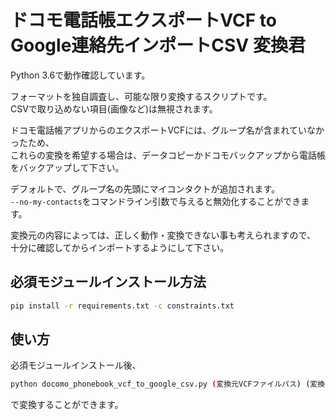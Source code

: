 # ドコモ電話帳エクスポートVCF to Google連絡先インポートCSV 変換君 #
 
Python 3.6で動作確認しています。

フォーマットを独自調査し、可能な限り変換するスクリプトです。  
CSVで取り込めない項目(画像など)は無視されます。

ドコモ電話帳アプリからのエクスポートVCFには、グループ名が含まれていなかったため、  
これらの変換を希望する場合は、データコピーかドコモバックアップから電話帳をバックアップして下さい。

デフォルトで、グループ名の先頭にマイコンタクトが追加されます。  
```--no-my-contacts```をコマンドライン引数で与えると無効化することができます。

変換元の内容によっては、正しく動作・変換できない事も考えられますので、  
十分に確認してからインポートするようにして下さい。

## 必須モジュールインストール方法 ##
```bash
pip install -r requirements.txt -c constraints.txt
```

## 使い方 ##
必須モジュールインストール後、
```bash
python docomo_phonebook_vcf_to_google_csv.py (変換元VCFファイルパス) (変換先CSVファイルパス)
```
で変換することができます。
